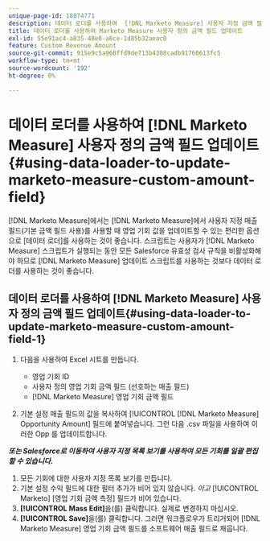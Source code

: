 ```yaml
---
unique-page-id: 18874771
description: 데이터 로더를 사용하여  [!DNL Marketo Measure] 사용자 지정 금액 필드 - [!DNL Marketo Measure] 업데이트
title: 데이터 로더를 사용하여 Marketo Measure 사용자 정의 금액 필드 업데이트
exl-id: 55e91ac4-a835-48e0-a6ce-1d85b32aeac0
feature: Custom Revenue Amount
source-git-commit: 915e9c5a968ffd9de713b4308cadb91768613fc5
workflow-type: tm+mt
source-wordcount: '192'
ht-degree: 0%

---
```


# 데이터 로더를 사용하여 [!DNL Marketo Measure] 사용자 정의 금액 필드 업데이트 {#using-data-loader-to-update-marketo-measure-custom-amount-field}

[!DNL Marketo Measure]에서는 [!DNL Marketo Measure]에서 사용자 지정 매출 필드(기본 금액 필드 사용)를 사용할 때 영업 기회 값을 업데이트할 수 있는 편리한 옵션으로 [데이터 로더]를 사용하는 것이 좋습니다. 스크립트는 사용자가 [!DNL Marketo Measure] 스크립트가 실행되는 동안 모든 Salesforce 유효성 검사 규칙을 비활성화해야 하므로 [!DNL Marketo Measure] 업데이트 스크립트를 사용하는 것보다 데이터 로더를 사용하는 것이 좋습니다.

## 데이터 로더를 사용하여 [!DNL Marketo Measure] 사용자 정의 금액 필드 업데이트{#using-data-loader-to-update-marketo-measure-custom-amount-field-1}

1. 다음을 사용하여 Excel 시트를 만듭니다.

   * 영업 기회 ID
   * 사용자 정의 영업 기회 금액 필드 (선호하는 매출 필드)
   * [!DNL Marketo Measure] 영업 기회 금액 필드

1. 기본 설정 매출 필드의 값을 복사하여 [!UICONTROL [!DNL Marketo Measure] Opportunity Amount] 필드에 붙여넣습니다. 그런 다음 .csv 파일을 사용하여 이러한 Opp 를 업데이트합니다.

**_또는 Salesforce로 이동하여 사용자 지정 목록 보기를 사용하여 모든 기회를 일괄 편집할 수 있습니다._**

1. 모든 기회에 대한 사용자 지정 목록 보기를 만듭니다.
1. 기본 설정 수익 필드에 대한 필터 추가가 비어 있지 않습니다. _이고_ [!UICONTROL Marketo] [영업 기회 금액 측정] 필드가 비어 있습니다.
1. **[!UICONTROL Mass Edit]**&#x200B;을(를) 클릭합니다. 실제로 변경하지 마십시오.
1. **[!UICONTROL Save]**&#x200B;을(를) 클릭합니다. 그러면 워크플로우가 트리거되어 [!DNL Marketo Measure] 영업 기회 금액 필드를 소프트웨어 매출 필드로 채웁니다.
